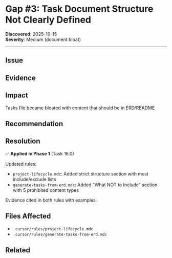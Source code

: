 # Gap #3: Task Document Structure Not Clearly Defined

**Discovered**: 2025-10-15  
**Severity**: Medium (document bloat)

---

## Issue


## Evidence


## Impact

Tasks file became bloated with content that should be in ERD/README

## Recommendation


## Resolution

✅ **Applied in Phase 1** (Task 16.0)

Updated rules:

- `project-lifecycle.mdc`: Added strict structure section with must include/exclude lists
- `generate-tasks-from-erd.mdc`: Added "What NOT to Include" section with 5 prohibited content types

Evidence cited in both rules with examples.

## Files Affected

- `.cursor/rules/project-lifecycle.mdc`
- `.cursor/rules/generate-tasks-from-erd.mdc`

## Related

